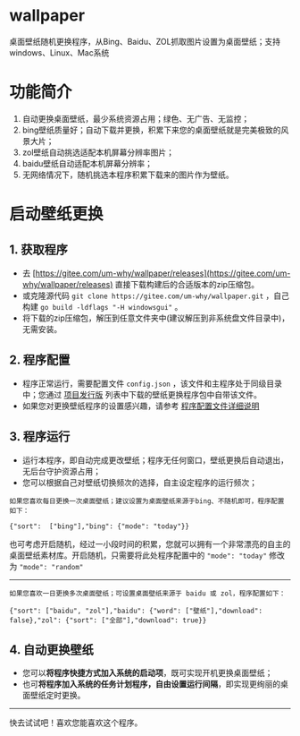 # wallpaper
桌面壁纸随机更换程序，从Bing、Baidu、ZOL抓取图片设置为桌面壁纸；支持windows、Linux、Mac系统

# 功能简介
1. 自动更换桌面壁纸，最少系统资源占用；绿色、无广告、无监控；
2. bing壁纸质量好；自动下载并更换，积累下来您的桌面壁纸就是完美极致的风景大片；
3. zol壁纸自动挑选适配本机屏幕分辨率图片；
4. baidu壁纸自动适配本机屏幕分辨率；
5. 无网络情况下，随机挑选本程序积累下载来的图片作为壁纸。

# 启动壁纸更换

## 1. 获取程序
- 去 [https://gitee.com/um-why/wallpaper/releases](https://gitee.com/um-why/wallpaper/releases) 直接下载构建后的合适版本的zip压缩包。
- 或克隆源代码 `git clone https://gitee.com/um-why/wallpaper.git` ，自己构建 `go build -ldflags "-H windowsgui"` 。
- 将下载的zip压缩包，解压到任意文件夹中(建议解压到非系统盘文件目录中)，无需安装。

## 2. 程序配置
- 程序正常运行，需要配置文件 `config.json` ，该文件和主程序处于同级目录中；您通过 [项目发行版](https://gitee.com/um-why/wallpaper/releases) 列表中下载的壁纸更换程序包中自带该文件。
- 如果您对更换壁纸程序的设置感兴趣，请参考  [程序配置文件详细说明](doc/setting.md "程序配置文件详细说明")

## 3. 程序运行
- 运行本程序，即自动完成更改壁纸；程序无任何窗口，壁纸更换后自动退出，无后台守护资源占用；
- 您可以根据自己对壁纸切换频次的选择，自主设定程序的运行频次；
```
如果您喜欢每日更换一次桌面壁纸；建议设置为桌面壁纸来源于bing、不随机即可，程序配置如下：

{"sort":  ["bing"],"bing": {"mode": "today"}}
```
也可考虑开启随机，经过一小段时间的积累，您就可以拥有一个非常漂亮的自主的桌面壁纸素材库。开启随机，只需要将此处程序配置中的 `"mode": "today"` 修改为 `"mode": "random"`

------

```
如果您喜欢一日更换多次桌面壁纸；可设置桌面壁纸来源于 baidu 或 zol，程序配置如下：

{"sort": ["baidu", "zol"],"baidu": {"word": ["壁纸"],"download": false},"zol": {"sort": ["全部"],"download": true}}
```
## 4. 自动更换壁纸
- 您可以**将程序快捷方式加入系统的启动项**，既可实现开机更换桌面壁纸；
- 也可**将程序加入系统的任务计划程序，自由设置运行间隔**，即实现更绚丽的桌面壁纸定时更换。

------

快去试试吧！喜欢您能喜欢这个程序。


